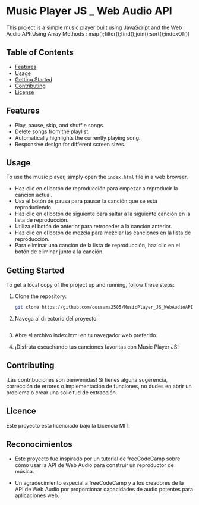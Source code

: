 # Music Player JS _ Web Audio API

This project is a simple music player built using JavaScript and the Web Audio API(Using Array Methods : map();filter();find();join();sort();indexOf())

## Table of Contents

- [Features](#features)
- [Usage](#usage)
- [Getting Started](#getting-started)
- [Contributing](#contributing)
- [License](#license)

## Features

- Play, pause, skip, and shuffle songs.
- Delete songs from the playlist.
- Automatically highlights the currently playing song.
- Responsive design for different screen sizes.

## Usage

To use the music player, simply open the `index.html` file in a web browser.

- Haz clic en el botón de reproducción para empezar a reproducir la canción actual.
- Usa el botón de pausa para pausar la canción que se está reproduciendo.
- Haz clic en el botón de siguiente para saltar a la siguiente canción en la lista de reproducción.
- Utiliza el botón de anterior para retroceder a la canción anterior.
- Haz clic en el botón de mezcla para mezclar las canciones en la lista de reproducción.
- Para eliminar una canción de la lista de reproducción, haz clic en el botón de eliminar junto a la canción.

## Getting Started

To get a local copy of the project up and running, follow these steps:

1. Clone the repository:

   ```bash
   git clone https://github.com/oussama2505/MusicPlayer_JS_WebAudioAPI.git

2. Navega al directorio del proyecto:
    ```bash cd music-player-js

3. Abre el archivo index.html en tu navegador web preferido.

4. ¡Disfruta escuchando tus canciones favoritas con Music Player JS!

## Contributing

¡Las contribuciones son bienvenidas! Si tienes alguna sugerencia, corrección de errores o implementación de funciones, no dudes en abrir un problema o crear una solicitud de extracción.


## Licence

Este proyecto está licenciado bajo la Licencia MIT.

## Reconocimientos

- Este proyecto fue inspirado por un tutorial de freeCodeCamp sobre cómo usar la API de Web Audio para construir un reproductor de música.

- Un agradecimiento especial a freeCodeCamp y a los creadores de la API de Web Audio por proporcionar capacidades de audio potentes para aplicaciones web.